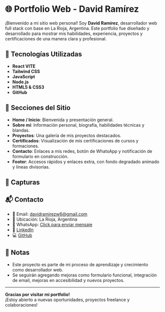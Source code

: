 # 🌐 Portfolio Web - David Ramírez

¡Bienvenido a mi sitio web personal! Soy **David Ramírez**, desarrollador web full stack con base en La Rioja, Argentina. Este portfolio fue diseñado y desarrollado para mostrar mis habilidades, experiencia, proyectos y certificaciones de una manera clara y profesional.

## 🚀 Tecnologías Utilizadas

- **React VITE**
- **Tailwind CSS**
- **JavaScript**
- **Node.js**
- **HTML5 & CSS3**
- **GitHub**


## 🧩 Secciones del Sitio

- **Home / Inicio**: Bienvenida y presentación general.
- **Sobre mí**: Información personal, biografía, habilidades técnicas y blandas.
- **Proyectos**: Una galería de mis proyectos destacados.
- **Certificados**: Visualización de mis certificaciones de cursos y formaciones.
- **Contacto**: Enlaces a mis redes, botón de WhatsApp y notificación de formulario en construcción.
- **Footer**: Accesos rápidos y enlaces extra, con fondo degradado animado y líneas divisorias.

## 📸 Capturas

> 

## 📬 Contacto

- 📧 Email: davidramirezw6@gmail.com  
- 📍 Ubicación: La Rioja, Argentina  
- 📱 WhatsApp: [Click para enviar mensaje](https://wa.me/543804201334)  
- 🔗 [LinkedIn](https://www.linkedin.com/in/david-ramirez-031015253/)  
- 💻 [GitHub](https://github.com/chavow5)

## 📌 Notas

- Este proyecto es parte de mi proceso de aprendizaje y crecimiento como desarrollador web.
- Se seguirán agregando mejoras como formulario funcional, integración de email, mejoras en accesibilidad y nuevos proyectos.

---

**Gracias por visitar mi portfolio!**  
¡Estoy abierto a nuevas oportunidades, proyectos freelance y colaboraciones!


